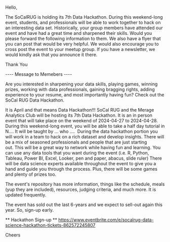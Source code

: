 Hello,

The SoCalRUG is holding its 7th Data Hackathon. During this weekend-long event, students, and professionals will be able to work together to hack on an interesting data set. Historically, your group members have attended our event and have had a great time and sharpened their skills. Would you please forward the following information to them. We also have a flyer that you can post that would be very helpful. We would also encourage you to cross post the event to your meetup group. If you have a newsletter, we would kindly ask that you announce it there.

Thank You


---- Message to Memebers ----

Are you interested in sharpening your data skills, playing games, winning prizes, working with data professionals, gaining bragging rights, adding experience to your resume, and most importantly having fun? Check out the SoCal RUG Data Hackathon.

It is April and that means Data Hackathon!!! SoCal RUG and the Merage Analytics Club will be hosting its 7th Data Hackathon. It is an in person event that will take place on the weekend of 2024-04-27 to 2024-04-28. During this weekend-long event, you will be able to take a half day tutorial in N.... It will be taught by ... who ....  During the data hackathon portion you will work in a team to hack on a rich dataset and develop insights. There will be a mix of seasoned professionals and people that are just starting out. This will be a great way to network while having fun and learning. You can use any data tools that you want during the event (i.e. R, Python, Tableau, Power BI, Excel, Looker, pen and paper, abacus, slide ruler) There will be data science experts available throughout the event to give you a hand and guide you through the process. Plus, there will be some games and plenty of prizes too.

The event's repository has more information, things like the schedule, meals (yup they are included), resources, judging criteria, and much more. It is updated frequently.

The event has sold out the last 6-years and we expect to sell-out again this year. So, sign-up early.

** Hackathon Sign-up **
https://www.eventbrite.com/e/socalrug-data-science-hackathon-tickets-862572245807

Cheers

